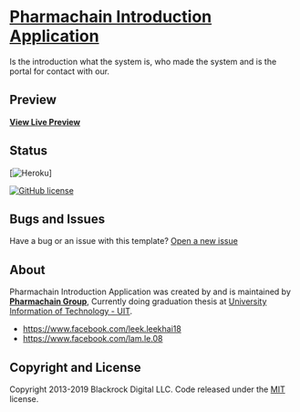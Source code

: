 # [Pharmachain Introduction Application](https://pharmachain-intro.herokuapp.com/)

Is the introduction what the system is, who made the system and is the portal for contact with our.

## Preview

**[View Live Preview](https://pharmachain-intro.herokuapp.com/)**

## Status

[![Heroku](http://heroku-badge.herokuapp.com/?app=angularjs-crypto&style=flat&svg=1&root=index.html)]

[![GitHub license](https://img.shields.io/badge/license-MIT-blue.svg)](https://raw.githubusercontent.com/BlackrockDigital/startbootstrap-agency/master/LICENSE)

## Bugs and Issues

Have a bug or an issue with this template? [Open a new issue](https://github.com/pharmaceutical-chain/PCA-Intro/issues)

## About

Pharmachain Introduction Application was created by and is maintained by **[Pharmachain Group](https://github.com/pharmaceutical-chain)**, Currently doing graduation thesis at [University Information of Technology - UIT](https://www.uit.edu.vn/).

* https://www.facebook.com/leek.leekhai18
* https://www.facebook.com/lam.le.08

## Copyright and License

Copyright 2013-2019 Blackrock Digital LLC. Code released under the [MIT](https://github.com/BlackrockDigital/startbootstrap-agency/blob/gh-pages/LICENSE) license.
